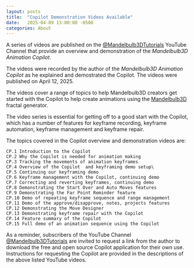 ```yaml
---
layout: posts
title:  "Copilot Demonstration Videos Available"
date:   2025-04-09 13:00:00 -0500
categories: About
---
```


A series of videos are published on the <a href="https://www.youtube.com/@Mandelbulb3DTutorials" target="_blank">@Mandelbulb3DTutorials</a> YouTube Channel that provide an overview and demonstration of the *Mandelbulb3D Animation Copilot*.

The videos were recorded by the author of the *Mandelbulb3D Animation Copilot* as he explained and demostrated the Copilot. The videos were published on April 12, 2025.

The videos cover a range of topics to help Mandelbulb3D creators get started with the Copilot to help create animations using the <a href="https://mb3d.overwhale.com/" target="_blank">Mandelbulb3D</a> fractal generator.

The video series is essential for getting off to a good start with the Copilot, which has a number of features for keyframe recording, keyframe automation, keyframe management and keyframe repair.

The topics covered in the Copilot overview and demonstration videos are:

	CP.1 Introduction to the Copilot
	CP.2 Why the Copilot is needed for animation making
	CP.3 Tracking the movements of animation keyframes
	CP.4 Overview of the Copilot  and keyframing demo setup\
	CP.5 Continuing our keyframing demo
	CP.6 Keyframe management with the Copilot, continuing demo
	CP.7 Correcting and reverting keyframes, continuing demo
	CP.8 Demonstrating the Start Over and Auto Moves features
	CP.9 Demonstrating the Far Point Reminder feature
	CP.10 Demo of repeating keyframe sequence and range management
	CP.11 Demo of the approve/disapprove, notes, projects features
	CP.12 Demonstrating the Move Designer
	CP.13 Demonstrating keyframe repair with the Copilot
	CP.14 Feature summary of the Copilot
	CP.15 Full demo of an animation sequence using the Copilot

As a reminder, subscribers of the YouTube Channel <a href="https://www.youtube.com/@Mandelbulb3DTutorials" target="_blank">@Mandelbulb3DTutorials</a> are invited to request a link from the author to download the free and open source Copilot application for their own use. Instructions for requesting the Copilot are provided in the descriptions of the above listed YouTube videos.